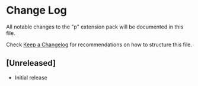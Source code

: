 # Change Log

All notable changes to the "p" extension pack will be documented in this file.

Check [Keep a Changelog](http://keepachangelog.com/) for recommendations on how to structure this file.

## [Unreleased]

- Initial release
